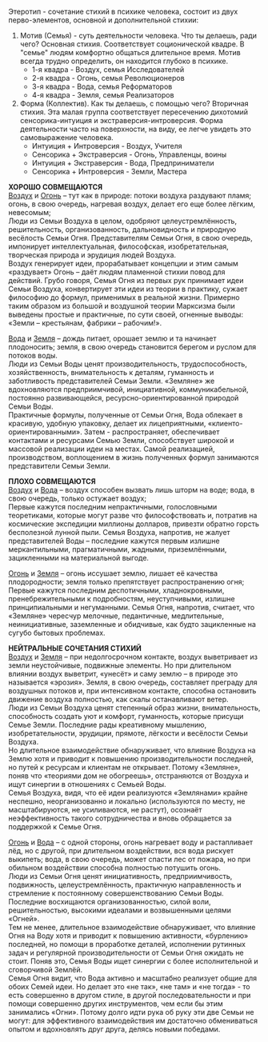 Этеротип - сочетание стихий в психике человека, состоит из двух перво-элементов, основной и дополнительной стихии:

1) Мотив (Семья) - суть деятельности человека. Что ты делаешь, ради чего? Основная стихия. Соответствует соционической квадре. В "семье" людям комфортно общаться длительное время. Мотив всегда трудно определить, он находится глубоко в психике.
	- 1-я квадра - Воздух, семья Исследователей
	- 2-я квадра - Огонь, семья Революционеров
	- 3-я квадра - Вода, семья Реформаторов
	- 4-я квадра - Земля, семья Реализаторов
2) Форма (Коллектив). Как ты делаешь, с помощью чего? Вторичная стихия. Эта малая группа соответствует пересечению дихотомий сенсорика-интуиция и экстраверсия-интроверсия. Форма деятельности часто на поверхности, на виду, ее легче увидеть это самовыражение человека.
	- Интуиция + Интроверсия - Воздух, Учителя
	- Сенсорика + Экстраверсия - Огонь, Управленцы, воины
	- Интуиция + Экстраверсия - Вода, Предприниматели
	- Сенсорика + Интроверсия - Земли, Мастера

**ХОРОШО СОВМЕЩАЮТСЯ**  
[Воздух](Воздух.md) и [Огонь](Огонь.md) – тут как в природе: потоки воздуха раздувают пламя; огонь, в свою очередь, нагревая воздух, делает его еще более лёгким, невесомым;  
Люди из Семьи Воздуха в целом, одобряют целеустремлённость, решительность, организованность, дальновидность и природную весёлость Семьи Огня. Представителям Семьи Огня, в свою очередь, импонирует интеллектуальная, философская, изобретательная, творческая природа и эрудиция людей Воздуха.  
Воздух генерирует идеи, прорабатывает концепции и этим самым «раздувает» Огонь – даёт людям пламенной стихии повод для действий. Грубо говоря, Семья Огня из первых рук принимает идеи Семьи Воздуха, конвертирует эти идеи из теории в практику, сужает философию до формул, применимых в реальной жизни. Примерно таким образом из большой и воздушной теории Марксизма были выведены простые и практичные, по сути своей, огненные выводы: «Земли – крестьянам, фабрики – рабочим!».

[Вода](Вода.md) и [Земля](Земля.md) – дождь питает, орошает землю и та начинает плодоносить; земля, в свою очередь становится берегом и руслом для потоков воды.  
Люди из Семьи Воды ценят производительность, трудоспособность, хозяйственность, внимательность к деталям, гуманность и заботливость представителей Семьи Земли. «Земляне» же вдохновляются предприимчивой, инициативной, коммуникабельной, постоянно развивающейся, ресурсно-ориентированной природой Семьи Воды.  
Практичные формулы, полученные от Семьи Огня, Вода облекает в красивую, удобную упаковку, делает их лицеприятными, «клиенто-ориентированными». Затем - распространяет, обеспечивает контактами и ресурсами Семью Земли, способствует широкой и массовой реализации идеи на местах. Самой реализацией, производством, воплощением в жизнь полученных формул занимаются представители Семьи Земли.

**ПЛОХО СОВМЕЩАЮТСЯ**  
[Воздух](Воздух.md) и [Вода](Вода.md) – воздух способен вызвать лишь шторм на воде; вода, в свою очередь, только остужает воздух;  
Первые кажутся последним непрактичными, голословными теоретиками, которые могут разве что философствовать и, потратив на космические экспедиции миллионы долларов, привезти обратно горсть бесполезной лунной пыли. Семья Воздуха, напротив, не жалует представителей Воды – последние кажутся первым излишне меркантильными, прагматичными, жадными, приземлёнными, зацикленными на материальной выгоде.

[Огонь](Огонь.md) и [Земля](Земля.md) – огонь иссушает землю, лишает её качества плодородности; земля только препятствует распространению огня;  
Первые кажутся последним деспотичными, хладнокровными, пренебрежительными к подробностям, неуступчивыми, излишне принципиальными и негуманными. Семья Огня, напротив, считает, что «Земляне» чересчур мелочные, педантичные, медлительные, неинициативные, заземленные и обидчивые, как будто зацикленные на сугубо бытовых проблемах.
  
**НЕЙТРАЛЬНЫЕ СОЧЕТАНИЯ СТИХИЙ**  
[Воздух](Воздух.md) и [Земля](Земля.md) – при недолгосрочном контакте, воздух выветривает из земли неустойчивые, подвижные элементы. Но при длительном влиянии воздух выветрит, «унесёт» и саму землю – в природе это называется «эрозия». Земля, в свою очередь, составляет преграду для воздушных потоков и, при интенсивном контакте, способна остановить движение воздуха полностью, как скалы останавливают ветер.  
Люди из Семьи Воздуха ценят степенный образ жизни, внимательность, способность создать уют и комфорт, гуманность, которые присущи Семье Земли. Последние рады креативному мышлению, изобретательности, эрудиции, прямоте, лёгкости и весёлости Семьи Воздуха.  
Но длительное взаимодействие обнаруживает, что влияние Воздуха на Землю хотя и приводит к повышению производительности последней, но путей к ресурсам и клиентам не открывает. Потому «Земляне», поняв что «теориями дом не обогреешь», отстраняются от Воздуха и ищут синергии в отношениях с Семьей Воды.  
Семья Воздуха, видя, что её идеи реализуются «Землянами» крайне неспешно, неорганизованно и локально (используются по месту, не масштабируются, не усиливаются, не растут), осознаёт неэффективность такого сотрудничества и вновь обращается за поддержкой к Семье Огня.

[Огонь](Огонь.md) и [Вода](Вода.md) – с одной стороны, огонь нагревает воду и растапливает лёд, но с другой, при длительном воздействии, вся вода рискует выкипеть; вода, в свою очередь, может спасти лес от пожара, но при обильном воздействии способна полностью потушить огонь.  
Люди из Семьи Огня ценят инициативность, предприимчивость, подвижность, целеустремлённость, практичную направленность и стремление к постоянному совершенствованию Семьи Воды. Последние восхищаются организованностью, силой воли, решительностью, высокими идеалами и возвышенными целями «Огней».  
Тем не менее, длительное взаимодействие обнаруживает, что влияние Огня на Воду хотя и приводит к повышению активности, «бурлению» последней, но помощи в проработке деталей, исполнении рутинных задач и регулярной производительности от Семьи Огня ожидать не стоит. Поняв это, Семья Воды ищет синергии с более исполнительной и сговорчивой Землёй.  
Семья Огня видит, что Вода активно и масштабно реализует общие для обоих Семей идеи. Но делает это «не так», «не там» и «не тогда» - то есть совершенно в другом стиле, в другой последовательности и при помощи совершенно других инструментов, чем если бы этим занимались «Огни». Потому долго идти рука об руку эти две Семьи не могут: для эффективного взаимодействия им достаточно обмениваться опытом и вдохновлять друг друга, делясь новыми победами.